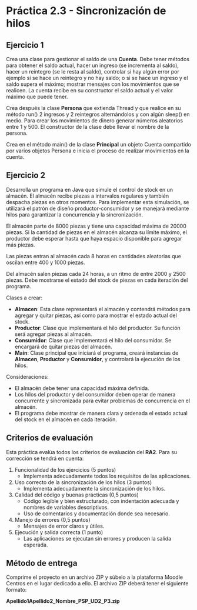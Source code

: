 # Práctica 2.3 - Sincronización de hilos

## Ejercicio 1

Crea una clase para gestionar el saldo de una **Cuenta**. Debe tener métodos para obtener el saldo actual, hacer un ingreso (se incrementa al saldo), hacer un reintegro (se le resta al saldo), controlar si hay algún error por ejemplo si se hace un reintegro y no hay saldo; o si se hace un ingreso y el saldo supera el máximo; mostrar mensajes con los movimientos que se realicen. La cuenta recibe en su constructor el saldo actual y el valor máximo que puede tener.

Crea después la clase **Persona** que extienda Thread y que realice en su método run() 2  ingresos y 2 reintegros alternándolos y con algún sleep() en medio. Para crear los movimientos de dinero generar números aleatorios entre 1 y 500. El constructor de la clase debe llevar el nombre de la persona.

Crea en el método main() de la clase **Principal** un objeto Cuenta compartido por varios objetos Persona e inicia el proceso de realizar movimientos en la cuenta.

## Ejercicio 2

Desarrolla un programa en Java que simule el control de stock en un almacén. El almacén recibe piezas a intervalos regulares y también despacha piezas en otros momentos. Para implementar esta simulación, se utilizará el patrón de diseño productor-consumidor y se manejará mediante hilos para garantizar la concurrencia y la sincronización.

El almacén parte de 8000 piezas y tiene una capacidad máxima de 20000 piezas. Si la cantidad de piezas en el almacén alcanza su límite máximo, el productor debe esperar hasta que haya espacio disponible para agregar más piezas.

Las piezas entran al almacén cada 8 horas en cantidades aleatorias que oscilan entre 400 y 1000 piezas. 

Del almacén salen piezas cada 24 horas, a un ritmo de entre 2000 y 2500 piezas. Debe mostrarse el estado del stock de piezas en cada iteración del programa.

Clases a crear:

- **Almacen**: Esta clase representará el almacén y contendrá métodos para agregar y quitar piezas, así como para mostrar el estado actual del stock.
- **Productor**: Clase que implementará el hilo del productor. Su función será agregar piezas al almacén.
- **Consumidor**: Clase que implementará el hilo del consumidor. Se encargará de quitar piezas del almacén.
- **Main**: Clase principal que iniciará el programa, creará instancias de **Almacen**, **Productor** y **Consumidor**, y controlará la ejecución de los hilos.

Consideraciones:

- El almacén debe tener una capacidad máxima definida.
- Los hilos del productor y del consumidor deben operar de manera concurrente y sincronizada para evitar problemas de concurrencia en el almacén.
- El programa debe mostrar de manera clara y ordenada el estado actual del stock en el almacén en cada iteración.

## Criterios de evaluación

Esta práctica evalúa todos los criterios de evaluación del **RA2**. Para su corrección se tendrá en cuenta:

1. Funcionalidad de los ejercicios (5 puntos)
	- Implementa adecuadamente todos los requisitos de las aplicaciones.
2. Uso correcto de la sincronización de los hilos (3 puntos)
	- Implementa adecuadamente la sincronización de los hilos.
3. Calidad del código y buenas prácticas (0,5 puntos)
    - Código legible y bien estructurado, con indentación adecuada y nombres de variables descriptivos.
	- Uso de comentarios y documentación donde sea necesario.
4. Manejo de errores (0,5 puntos)
	- Mensajes de error claros y útiles.
5. Ejecución y salida correcta (1 punto)
	- Las aplicaciones se ejecutan sin errores y producen la salida esperada.

## Método de entrega

Comprime el proyecto en un archivo ZIP y súbelo a la plataforma Moodle Centros en el lugar dedicado a ello. El archivo ZIP deberá tener el siguiente formato:

**Apellido1Apellido2_Nombre_PSP_UD2_P3.zip**